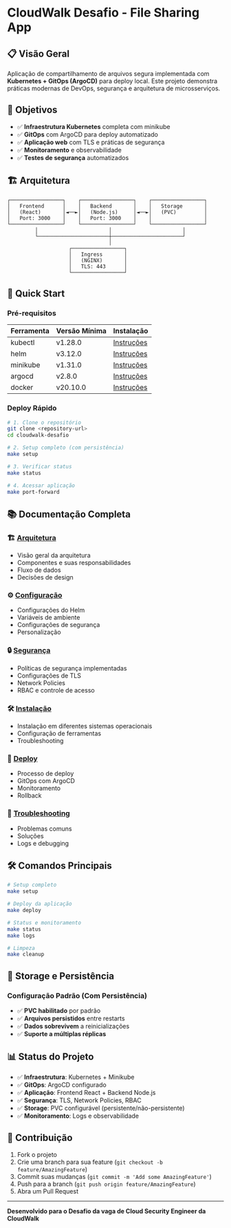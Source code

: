 # CloudWalk Desafio - File Sharing App

## 📋 Visão Geral

Aplicação de compartilhamento de arquivos segura implementada com **Kubernetes + GitOps (ArgoCD)** para deploy local. Este projeto demonstra práticas modernas de DevOps, segurança e arquitetura de microsserviços.

## 🎯 Objetivos

- ✅ **Infraestrutura Kubernetes** completa com minikube
- ✅ **GitOps** com ArgoCD para deploy automatizado
- ✅ **Aplicação web** com TLS e práticas de segurança
- ✅ **Monitoramento** e observabilidade
- ✅ **Testes de segurança** automatizados

## 🏗️ Arquitetura

```
┌─────────────────┐    ┌─────────────────┐    ┌─────────────────┐
│   Frontend      │    │   Backend       │    │   Storage       │
│   (React)       │◄──►│   (Node.js)     │◄──►│   (PVC)         │
│   Port: 3000    │    │   Port: 3000    │    │                 │
└─────────────────┘    └─────────────────┘    └─────────────────┘
         │                       │                       │
         └───────────────────────┼───────────────────────┘
                                 │
                    ┌─────────────────┐
                    │   Ingress       │
                    │   (NGINX)       │
                    │   TLS: 443      │
                    └─────────────────┘
```

## 🚀 Quick Start

### Pré-requisitos

| Ferramenta | Versão Mínima | Instalação |
|------------|---------------|------------|
| kubectl    | v1.28.0       | [Instruções](docs/INSTALACAO.md#kubernetes-cli) |
| helm       | v3.12.0       | [Instruções](docs/INSTALACAO.md#helm) |
| minikube   | v1.31.0       | [Instruções](docs/INSTALACAO.md#minikube) |
| argocd     | v2.8.0        | [Instruções](docs/INSTALACAO.md#argocd) |
| docker     | v20.10.0      | [Instruções](docs/INSTALACAO.md#docker) |

### Deploy Rápido

```bash
# 1. Clone o repositório
git clone <repository-url>
cd cloudwalk-desafio

# 2. Setup completo (com persistência)
make setup

# 3. Verificar status
make status

# 4. Acessar aplicação
make port-forward
```

## 📚 Documentação Completa

### 🏗️ [Arquitetura](docs/ARQUITETURA.md)
- Visão geral da arquitetura
- Componentes e suas responsabilidades
- Fluxo de dados
- Decisões de design

### ⚙️ [Configuração](docs/CONFIGURACAO.md)
- Configurações do Helm
- Variáveis de ambiente
- Configurações de segurança
- Personalização

### 🔒 [Segurança](docs/SEGURANCA.md)
- Políticas de segurança implementadas
- Configurações de TLS
- Network Policies
- RBAC e controle de acesso

### 🛠️ [Instalação](docs/INSTALACAO.md)
- Instalação em diferentes sistemas operacionais
- Configuração de ferramentas
- Troubleshooting

### 🚀 [Deploy](docs/DEPLOY.md)
- Processo de deploy
- GitOps com ArgoCD
- Monitoramento
- Rollback

### 🔧 [Troubleshooting](docs/TROUBLESHOOTING.md)
- Problemas comuns
- Soluções
- Logs e debugging

## 🛠️ Comandos Principais

```bash
# Setup completo
make setup

# Deploy da aplicação
make deploy

# Status e monitoramento
make status
make logs

# Limpeza
make cleanup
```

## 💾 Storage e Persistência

### **Configuração Padrão (Com Persistência)**
- ✅ **PVC habilitado** por padrão
- ✅ **Arquivos persistidos** entre restarts
- ✅ **Dados sobrevivem** a reinicializações
- ✅ **Suporte a múltiplas réplicas**


## 📊 Status do Projeto

- ✅ **Infraestrutura**: Kubernetes + Minikube
- ✅ **GitOps**: ArgoCD configurado
- ✅ **Aplicação**: Frontend React + Backend Node.js
- ✅ **Segurança**: TLS, Network Policies, RBAC
- ✅ **Storage**: PVC configurável (persistente/não-persistente)
- ✅ **Monitoramento**: Logs e observabilidade

## 🤝 Contribuição

1. Fork o projeto
2. Crie uma branch para sua feature (`git checkout -b feature/AmazingFeature`)
3. Commit suas mudanças (`git commit -m 'Add some AmazingFeature'`)
4. Push para a branch (`git push origin feature/AmazingFeature`)
5. Abra um Pull Request

---

**Desenvolvido para o Desafio da vaga de Cloud Security Engineer da CloudWalk**
